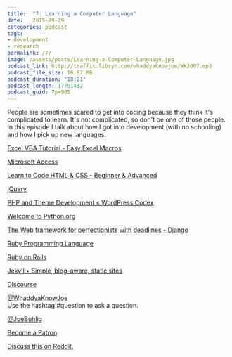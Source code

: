 ```yaml
---
title:  "7: Learning a Computer Language"
date:   2015-09-29
categories: podcast
tags:
- development
- research
permalink: /7/
image: /assets/posts/Learning-a-Computer-Language.jpg
podcast_link: http://traffic.libsyn.com/whaddyaknowjoe/WKJ007.mp3
podcast_file_size: 16.97 MB
podcast_duration: "18:21"
podcast_length: 17791432
podcast_guid: ?p=905
---
```


People are sometimes scared to get into coding because they think it's complicated to learn. It's not complicated, so don't be one of those people. In this episode I talk about how I got into development (with no schooling) and how I pick up new languages.

<!--more-->

[Excel VBA Tutorial - Easy Excel Macros](http://www.excel-easy.com/vba.html)

[Microsoft Access](https://products.office.com/en-US/access)

[Learn to Code HTML & CSS - Beginner & Advanced](http://learn.shayhowe.com/)

[jQuery](http://jquery.com/)

[PHP and Theme Development « WordPress Codex](http://codex.wordpress.org/Theme_Development)

[Welcome to Python.org](https://www.python.org/)

[The Web framework for perfectionists with deadlines - Django](https://www.djangoproject.com/)

[Ruby Programming Language](https://www.ruby-lang.org/en/)

[Ruby on Rails](http://rubyonrails.org/)

[Jekyll • Simple, blog-aware, static sites](http://jekyllrb.com/)

[Discourse](http://www.discourse.org/)

[@WhaddyaKnowJoe](https://twitter.com/whaddyaknowjoe)  
Use the hashtag #question to ask a question.

[@JoeBuhlig](https://twitter.com/JoeBuhlig)

[Become a Patron](http://joebuhlig.com/patron/)

[Discuss this on Reddit.](https://www.reddit.com/r/joebuhlig/comments/3mtguy/7_learning_a_computer_language/)